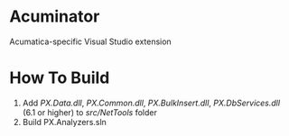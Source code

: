 # Acuminator
Acumatica-specific Visual Studio extension

# How To Build
1. Add _PX.Data.dll_, _PX.Common.dll_, _PX.BulkInsert.dll_, _PX.DbServices.dll_ (6.1 or higher) to _src/NetTools_ folder
2. Build PX.Analyzers.sln
